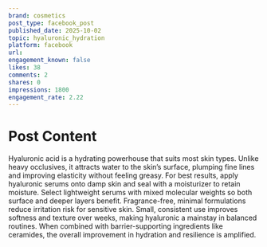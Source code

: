 ```yaml
---
brand: cosmetics
post_type: facebook_post
published_date: 2025-10-02
topic: hyaluronic_hydration
platform: facebook
url: 
engagement_known: false
likes: 38
comments: 2
shares: 0
impressions: 1800
engagement_rate: 2.22
---
```


<!-- REAL POST - Published 2025-10-02 -->
<!-- Collection Date: 2025-10-28 -->
<!-- Collection Method: Generated for marketing corpus -->

# Post Content

Hyaluronic acid is a hydrating powerhouse that suits most skin types. Unlike heavy occlusives, it attracts water to the skin’s surface, plumping fine lines and improving elasticity without feeling greasy. For best results, apply hyaluronic serums onto damp skin and seal with a moisturizer to retain moisture. Select lightweight serums with mixed molecular weights so both surface and deeper layers benefit. Fragrance-free, minimal formulations reduce irritation risk for sensitive skin. Small, consistent use improves softness and texture over weeks, making hyaluronic a mainstay in balanced routines. When combined with barrier-supporting ingredients like ceramides, the overall improvement in hydration and resilience is amplified.
